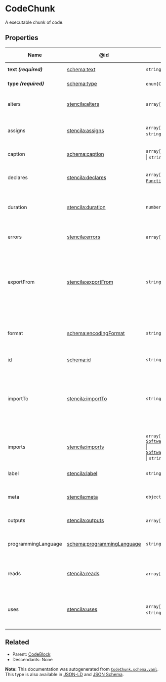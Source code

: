 # CodeChunk

A executable chunk of code.

## Properties

| Name                  | @id                                                                  | Type                                                                                                                          | Description                                                                                            | Inherited from              |
| --------------------- | -------------------------------------------------------------------- | ----------------------------------------------------------------------------------------------------------------------------- | ------------------------------------------------------------------------------------------------------ | --------------------------- |
| **text _(required)_** | [schema:text](https://schema.org/text)                               | `string`                                                                                                                      | The text of the code.                                                                                  | [Code](./Code.md)           |
| **type _(required)_** | [schema:type](https://schema.org/type)                               | `enum{`​`CodeChunk`​`}`                                                                                                       | The name of the type.                                                                                  | [Entity](./Entity.md)       |
| alters                | [stencila:alters](https://schema.stenci.la/alters.jsonld)            | `array[`​`string`​`]`                                                                                                         | Names of variables that the code chunk alters.                                                         | [CodeChunk](./CodeChunk.md) |
| assigns               | [stencila:assigns](https://schema.stenci.la/assigns.jsonld)          | `array[`​[`Variable`](./Variable.md) \| `string`​`]`                                                                          | Variables that the code chunk assigns to.                                                              | [CodeChunk](./CodeChunk.md) |
| caption               | [schema:caption](https://schema.org/caption)                         | `array[`​[`BlockContent`](./BlockContent.md)​`]` \| `string`                                                                  | A caption for the CodeChunk.                                                                           | [CodeChunk](./CodeChunk.md) |
| declares              | [stencila:declares](https://schema.stenci.la/declares.jsonld)        | `array[`​[`Variable`](./Variable.md) \| [`Function`](./Function.md) \| `string`​`]`                                           | Variables that the code chunk declares.                                                                | [CodeChunk](./CodeChunk.md) |
| duration              | [stencila:duration](https://schema.stenci.la/duration.jsonld)        | `number`                                                                                                                      | Duration in seconds of the last execution of the chunk.                                                | [CodeChunk](./CodeChunk.md) |
| errors                | [stencila:errors](https://schema.stenci.la/errors.jsonld)            | `array[`​[`CodeError`](./CodeError.md)​`]`                                                                                    | Errors when compiling or executing the chunk.                                                          | [CodeChunk](./CodeChunk.md) |
| exportFrom            | [stencila:exportFrom](https://schema.stenci.la/exportFrom.jsonld)    | `string`                                                                                                                      | A compilation directive giving the name of the variable to export into the content of the code block.  | [CodeBlock](./CodeBlock.md) |
| format                | [schema:encodingFormat](https://schema.org/encodingFormat)           | `string`                                                                                                                      | Media type, typically expressed using a MIME format, of the code.                                      | [Code](./Code.md)           |
| id                    | [schema:id](https://schema.org/id)                                   | `string`                                                                                                                      | The identifier for this item.                                                                          | [Entity](./Entity.md)       |
| importTo              | [stencila:importTo](https://schema.stenci.la/importTo.jsonld)        | `string`                                                                                                                      | A compilation directive giving the name of the variable to import the content of the code block as.    | [CodeBlock](./CodeBlock.md) |
| imports               | [stencila:imports](https://schema.stenci.la/imports.jsonld)          | `array[`​[`SoftwareSourceCode`](./SoftwareSourceCode.md) \| [`SoftwareApplication`](./SoftwareApplication.md) \| `string`​`]` | Software packages that the code chunk imports                                                          | [CodeChunk](./CodeChunk.md) |
| label                 | [stencila:label](https://schema.stenci.la/label.jsonld)              | `string`                                                                                                                      | A short label for the CodeChunk.                                                                       | [CodeChunk](./CodeChunk.md) |
| meta                  | [stencila:meta](https://schema.stenci.la/meta.jsonld)                | `object`                                                                                                                      | Metadata associated with this item.                                                                    | [Entity](./Entity.md)       |
| outputs               | [stencila:outputs](https://schema.stenci.la/outputs.jsonld)          | `array[`​[`Node`](./Node.md)​`]`                                                                                              | Outputs from executing the chunk.                                                                      | [CodeChunk](./CodeChunk.md) |
| programmingLanguage   | [schema:programmingLanguage](https://schema.org/programmingLanguage) | `string`                                                                                                                      | The programming language of the code.                                                                  | [Code](./Code.md)           |
| reads                 | [stencila:reads](https://schema.stenci.la/reads.jsonld)              | `array[`​`string`​`]`                                                                                                         | Filesystem paths that this code chunk reads from.                                                      | [CodeChunk](./CodeChunk.md) |
| uses                  | [stencila:uses](https://schema.stenci.la/uses.jsonld)                | `array[`​[`Variable`](./Variable.md) \| `string`​`]`                                                                          | Names of variables that the code chunk uses (but does not alter).                                      | [CodeChunk](./CodeChunk.md) |

## Related

-   Parent: [CodeBlock](./CodeBlock.md)
-   Descendants: None

**Note:** This documentation was autogenerated from [`CodeChunk.schema.yaml`](https://github.com/stencila/schema/blob/master/schema/CodeChunk.schema.yaml). This type is also available in [JSON-LD](https://schema.stenci.la/CodeChunk.jsonld) and [JSON Schema](https://schema.stenci.la/CodeChunk.schema.json).
